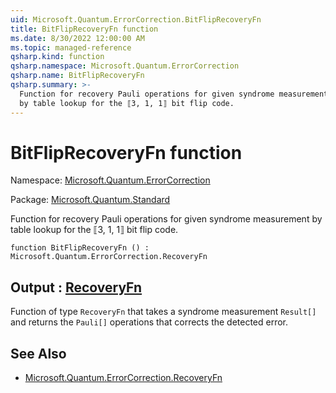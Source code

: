 ```yaml
---
uid: Microsoft.Quantum.ErrorCorrection.BitFlipRecoveryFn
title: BitFlipRecoveryFn function
ms.date: 8/30/2022 12:00:00 AM
ms.topic: managed-reference
qsharp.kind: function
qsharp.namespace: Microsoft.Quantum.ErrorCorrection
qsharp.name: BitFlipRecoveryFn
qsharp.summary: >-
  Function for recovery Pauli operations for given syndrome measurement
  by table lookup for the ⟦3, 1, 1⟧ bit flip code.
---
```


# BitFlipRecoveryFn function

Namespace: [Microsoft.Quantum.ErrorCorrection](xref:Microsoft.Quantum.ErrorCorrection)

Package: [Microsoft.Quantum.Standard](https://nuget.org/packages/Microsoft.Quantum.Standard)


Function for recovery Pauli operations for given syndrome measurementby table lookup for the ⟦3, 1, 1⟧ bit flip code.

```qsharp
function BitFlipRecoveryFn () : Microsoft.Quantum.ErrorCorrection.RecoveryFn
```


## Output : [RecoveryFn](xref:Microsoft.Quantum.ErrorCorrection.RecoveryFn)

Function of type `RecoveryFn` that takes a syndrome measurement`Result[]` and returns the `Pauli[]` operations that corrects thedetected error.

## See Also

- [Microsoft.Quantum.ErrorCorrection.RecoveryFn](xref:Microsoft.Quantum.ErrorCorrection.RecoveryFn)